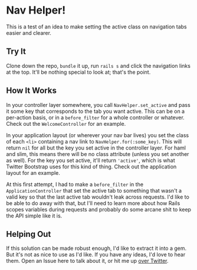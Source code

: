 # Nav Helper!

This is a test of an idea to make setting the active class on navigation tabs
easier and clearer.


## Try It

Clone down the repo, `bundle` it up, run `rails s` and click the navigation
links at the top. It'll be nothing special to look at; that's the point.


## How It Works

In your controller layer somewhere, you call `NavHelper.set_active` and pass it
some key that corresponds to the tab you want active. This can be on a per-action
basis, or in a `before_filter` for a whole controller or whatever. Check out the
`WelcomeController` for an example.

In your application layout (or wherever your nav bar lives) you set the class of
each `<li>` containing a nav link to `NavHelper.for(:some_key)`. This will
return `nil` for all but the key you set active in the controller layer. For
haml and slim, this means there will be no class attribute (unless you set
another as well). For the key you set active, it'll return `'active'`, which is
what Twitter Bootstrap uses for this kind of thing. Check out the application
layout for an example.

At this first attempt, I had to make a `before_filter` in the
`ApplicationController` that set the active tab to something that wasn't a valid
key so that the last active tab wouldn't leak across requests. I'd like to be
able to do away with that, but I'll need to learn more about how Rails scopes
variables during requests and probably do some arcane shit to keep the API
simple like it is.


## Helping Out

If this solution can be made robust enough, I'd like to extract it into a gem.
But it's not as nice to use as I'd like. If you have any ideas, I'd love to hear
them. Open an Issue here to talk about it, or hit me up [over
Twitter](http://twitter.com/benhamill/).
